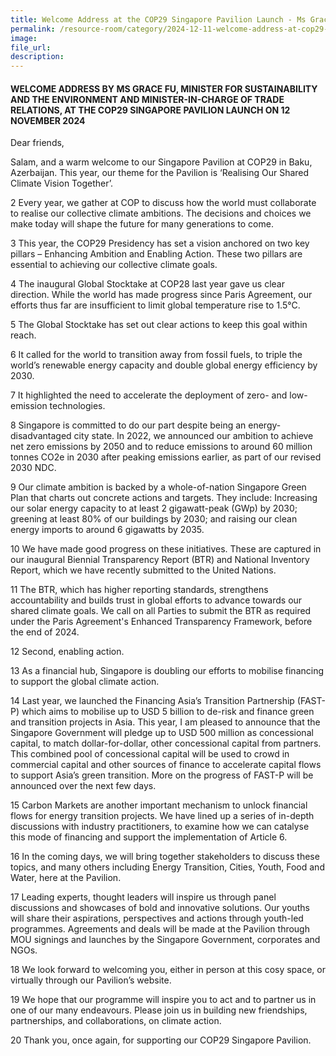 ```yaml
---
title: Welcome Address at the COP29 Singapore Pavilion Launch - Ms Grace Fu 
permalink: /resource-room/category/2024-12-11-welcome-address-at-cop29-singapore-pavilion-launch/ 
image:
file_url:
description:
---
```

#### WELCOME ADDRESS BY MS GRACE FU, MINISTER FOR SUSTAINABILITY AND THE ENVIRONMENT AND MINISTER-IN-CHARGE OF TRADE RELATIONS, AT THE COP29 SINGAPORE PAVILION LAUNCH ON 12 NOVEMBER 2024

Dear friends, 

Salam, and a warm welcome to our Singapore Pavilion at COP29 in Baku, Azerbaijan. This year, our theme for the Pavilion is ‘Realising Our Shared Climate Vision Together’.

2	Every year, we gather at COP to discuss how the world must collaborate to realise our collective climate ambitions. The decisions and choices we make today will shape the future for many generations to come.  

3	This year, the COP29 Presidency has set a vision anchored on two key pillars – Enhancing Ambition and Enabling Action. These two pillars are essential to achieving our collective climate goals.

4	The inaugural Global Stocktake at COP28 last year gave us clear direction. While the world has made progress since Paris Agreement, our efforts thus far are insufficient to limit global temperature rise to 1.5°C.  

5	The Global Stocktake has set out clear actions to keep this goal within reach.  

6 It called for the world to transition away from fossil fuels, to triple the world’s renewable energy capacity and double global energy efficiency by 2030. 

7 It highlighted the need to accelerate the deployment of zero- and low-emission technologies.

8 Singapore is committed to do our part despite being an energy-disadvantaged city state. In 2022, we announced our ambition to achieve net zero emissions by 2050 and to reduce emissions to around 60 million tonnes CO2e in 2030 after peaking emissions earlier, as part of our revised 2030 NDC. 

9 Our climate ambition is backed by a whole-of-nation Singapore Green Plan that charts out concrete actions and targets. They include: Increasing our solar energy capacity to at least 2 gigawatt-peak (GWp) by 2030; greening at least 80% of our buildings by 2030; and raising our clean energy imports to around 6 gigawatts by 2035.

10	We have made good progress on these initiatives. These are captured in our inaugural Biennial Transparency Report (BTR) and National Inventory Report, which we have recently submitted to the United Nations. 

11	The BTR, which has higher reporting standards, strengthens accountability and builds trust in global efforts to advance towards our shared climate goals. We call on all Parties to submit the BTR as required under the Paris Agreement's Enhanced Transparency Framework, before the end of 2024. 

12	Second, enabling action. 

13	As a financial hub, Singapore is doubling our efforts to mobilise financing to support the global climate action.

14	Last year, we launched the Financing Asia’s Transition Partnership (FAST-P) which aims to mobilise up to USD 5 billion to de-risk and finance green and transition projects in Asia. This year, I am pleased to announce that the Singapore Government will pledge up to USD 500 million as concessional capital, to match dollar-for-dollar, other concessional capital from partners. This combined pool of concessional capital will be used to crowd in commercial capital and other sources of finance to accelerate capital flows to support Asia’s green transition. More on the progress of FAST-P will be announced over the next few days.

15	Carbon Markets are another important mechanism to unlock financial flows for energy transition projects. We have lined up a series of in-depth discussions with industry practitioners, to examine how we can catalyse this mode of financing and support the implementation of Article 6.

16	In the coming days, we will bring together stakeholders to discuss these topics, and many others including Energy Transition, Cities, Youth, Food and Water, here at the Pavilion.

17	Leading experts, thought leaders will inspire us through panel discussions and showcases of bold and innovative solutions. Our youths will share their aspirations, perspectives and actions through youth-led programmes. Agreements and deals will be made at the Pavilion through MOU signings and launches by the Singapore Government, corporates and NGOs. 

18	We look forward to welcoming you, either in person at this cosy space, or virtually through our Pavilion’s website.   

19	We hope that our programme will inspire you to act and to partner us in one of our many endeavours. Please join us in building new friendships, partnerships, and collaborations, on climate action. 

20	Thank you, once again, for supporting our COP29 Singapore Pavilion.
